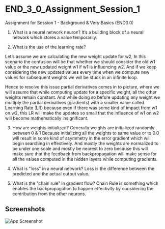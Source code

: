 
# END_3_0_Assignment_Session_1

Assignment for Session 1 - Background & Very Basics (END3.0)


1)	What is a neural network neuron?
It’s a building block of a neural network which stores a value temporarily.

2)	What is the use of the learning rate?
 
Let’s assume we are calculating the new weight update for w2, In this scenario the confusion will be that whether we should consider the old w1 value or the new updated weight w1 if w1 is influencing w2. And if we keep considering the new updated values every time when we compute new values for subsequent weights we will be stuck in an infinite loop. 

 

Hence to resolve this issue partial derivatives comes in to picture, where we will assume that while computing update for a specific weight, all the other weights remain constant. And while doing so before updating any weight we multiply the partial derivatives (gradients) with a smaller value called Learning Rate (LR) because even if there was some kind of impact from w1 on w2, this LR will make the updates so small that the influence of w1 on w2 will become mathematically insignificant.

3)	How are weights initialized?
Generally weights are initialized randomly between 0 & 1 Because initializing all the weights to same value or to 0.0 will result in some kind of asymmetry in the error gradient which will begin searching in effectively. And mostly the weights are normalized to be under one scale and mostly be nearest to zero because this will make sure that the feedback from backpropagation will make sense for all the values computed in the hidden layers while computing gradients.

4)	What is "loss" in a neural network?
Loss is the difference between the predicted and the actual output value. 

5)	What is the "chain rule" in gradient flow?
Chain Rule is something which enables the backpropagation to happen effectivity by considering the contribution from the other neurons. 
 

## Screenshots

![App Screenshot](https://drive.google.com/file/d/1xpjMfyYbI5-bIXdWz0O_Ck7OLMOJZSdg/view?usp=sharing)

  